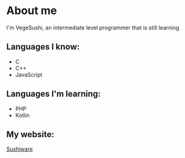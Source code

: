 # About me

I'm VegeSushi, an intermediate level programmer that is still learning

## Languages I know:

- C
- C++
- JavaScript

## Languages I'm learning:

- PHP
- Kotlin

## My website:

[Sushiware](sushiware.online)
